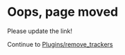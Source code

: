 # Oops, page moved

Please update the link!

Continue to [Plugins/remove_trackers](/Plugins/remove_trackers)